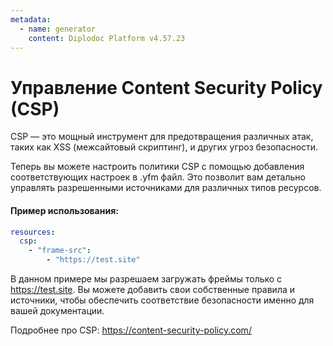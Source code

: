 ```yaml
---
metadata:
  - name: generator
    content: Diplodoc Platform v4.57.23
---
```

# Управление Content Security Policy (CSP)

CSP — это мощный инструмент для предотвращения различных атак, таких как XSS (межсайтовый скриптинг), и других угроз безопасности.

Теперь вы можете настроить политики CSP с помощью добавления соответствующих настроек в .yfm файл. Это позволит вам детально управлять разрешенными источниками для различных типов ресурсов.

#### Пример использования:

```yaml
resources:
  csp:
    - "frame-src":
        - "https://test.site"
```

В данном примере мы разрешаем загружать фреймы только с <https://test.site>. Вы можете добавить свои собственные правила и источники, чтобы обеспечить соответствие безопасности именно для вашей документации.

Подробнее про CSP: <https://content-security-policy.com/>